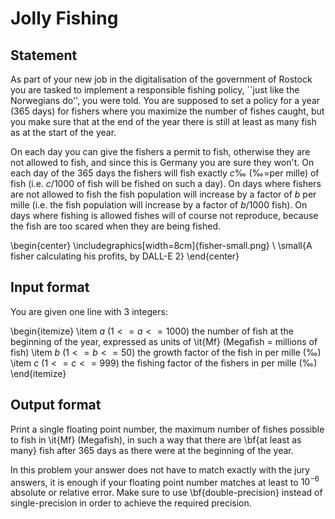 # Jolly Fishing

## Statement

As part of your new job in the digitalisation of the government of Rostock you are tasked to implement a responsible fishing policy, ``just like the Norwegians do'', you were told. You are supposed to set a policy for a year (365 days) for fishers where you maximize the number of fishes caught, but you make sure that at the end of the year there is still at least as many fish as at the start of the year. 

On each day you can give the fishers a permit to fish, otherwise they are not allowed to fish, and since this is Germany you are sure they won't. On each day of the 365 days the fishers will fish exactly $c‰$ (‰=per mille) of fish (i.e. $c / 1000$ of fish will be fished on such a day). On days where fishers are not allowed to fish the fish population will increase by a factor of $b$ per mille (i.e. the fish population will increase by a factor of $b / 1000$ fish). On days where fishing is allowed fishes will of course not reproduce, because the fish are too scared when they are being fished.

\begin{center}
  \includegraphics[width=8cm]{fisher-small.png} \\
  \small{A fisher calculating his profits, by DALL-E 2}
\end{center}


## Input format

You are given one line with 3 integers: 

\begin{itemize}
\item $a$ ($1 <= a <= 1000$) the number of fish at the beginning of the year, expressed as units of \it{Mf} (Megafish = millions of fish)
\item $b$ ($1 <= b <= 50$) the growth factor of the fish in per mille ($‰$)
\item $c$ ($1 <= c <= 999$) the fishing factor of the fishers in per mille ($‰$)
\end{itemize}

## Output format

Print a single floating point number, the maximum number of fishes possible to fish in \it{Mf} (Megafish), in such a way that there are \bf{at least as many} fish after 365 days as there were at the beginning of the year. 

In this problem your answer does not have to match exactly with the jury answers, it is enough if your floating point number matches at least to $10^{-6}$ absolute or relative error. Make sure to use \bf{double-precision} instead of single-precision in order to achieve the required precision. 
